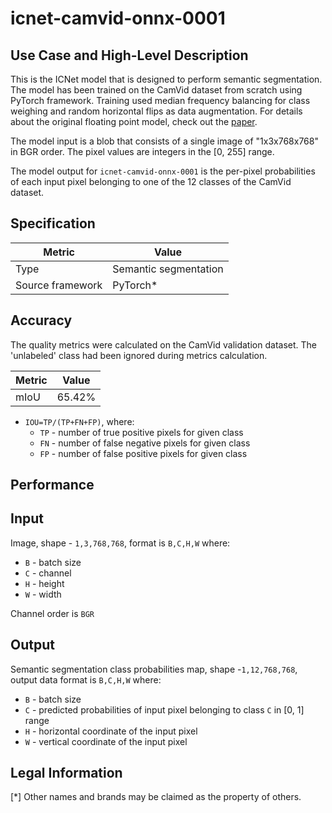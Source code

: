 # icnet-camvid-onnx-0001

## Use Case and High-Level Description

This is the ICNet model that is designed to perform semantic segmentation. The model has been trained on the CamVid dataset from scratch using PyTorch framework. Training used median frequency balancing for class weighing and random horizontal flips as data augmentation. For details about the original floating point model, check out the [paper](https://arxiv.org/pdf/1704.08545.pdf).

The model input is a blob that consists of a single image of "1x3x768x768" in BGR order. The pixel values are integers in the [0, 255] range.

The model output for `icnet-camvid-onnx-0001` is the per-pixel probabilities of each input pixel belonging to one of the 12 classes of the CamVid dataset.

## Specification

| Metric            | Value                 |
|-------------------|-----------------------|
| Type              | Semantic segmentation |
| Source framework  | PyTorch\*             |

## Accuracy

The quality metrics were calculated on the CamVid validation dataset. The 'unlabeled' class had been ignored during metrics calculation.

| Metric                    | Value         |
|---------------------------|---------------|
| mIoU                      |        65.42% |


- `IOU=TP/(TP+FN+FP)`, where:
  - `TP` - number of true positive pixels for given class
  - `FN` - number of false negative pixels for given class
  - `FP` - number of false positive pixels for given class


## Performance

## Input

Image, shape - `1,3,768,768`, format is `B,C,H,W` where:

- `B` - batch size
- `C` - channel
- `H` - height
- `W` - width

Channel order is `BGR`

## Output

Semantic segmentation class probabilities map, shape -`1,12,768,768`, output data format is `B,C,H,W` where:

- `B` - batch size
- `C` - predicted probabilities of input pixel belonging to class `C` in  [0, 1] range
- `H` - horizontal coordinate of the input pixel
- `W` - vertical coordinate of the input pixel

## Legal Information
[*] Other names and brands may be claimed as the property of others.
